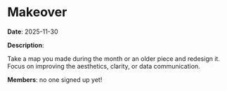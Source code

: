 # Makeover

**Date**: 2025-11-30

**Description**:

Take a map you made during the month or an older piece and redesign it. Focus on improving the aesthetics, clarity, or data communication.

**Members**: no one signed up yet!
